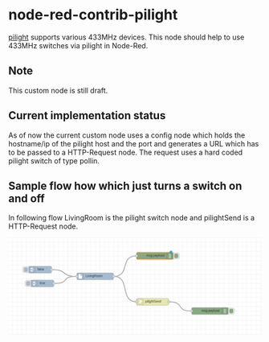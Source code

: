 # node-red-contrib-pilight

[pilight](https://www.pilight.org/) supports various 433MHz devices. This node should help to use 433MHz switches via pilight in Node-Red.

## Note
This custom node is still draft.

## Current implementation status

As of now the current custom node uses a config node which holds the hostname/ip of the pilight host and the port and generates a URL which has to be passed to a HTTP-Request node. The request uses a hard coded pilight switch of type pollin.

## Sample flow how which just turns a switch on and off

In following flow LivingRoom is the pilight switch node and pilightSend is a HTTP-Request node.

![Alt text](pics/pilight_customnode_flow.png?raw=true "Title")
